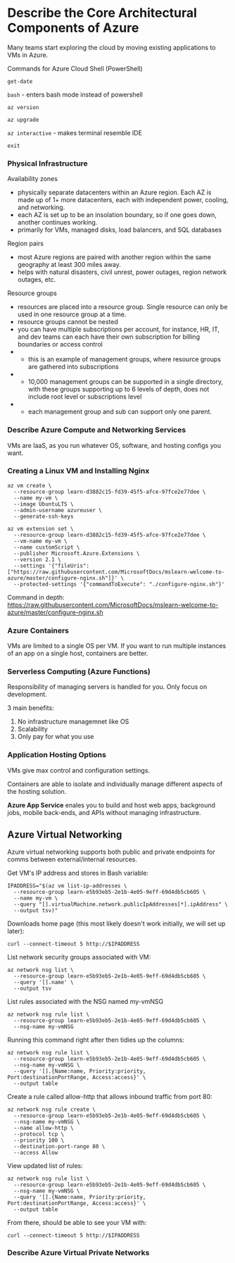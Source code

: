 # Describe the Core Architectural Components of Azure
Many teams start exploring the cloud by moving existing applications to VMs in Azure.

Commands for Azure Cloud Shell (PowerShell)

```get-date```

```bash``` - enters bash mode instead of powershell

```az version```

```az upgrade```

```az interactive``` - makes terminal resemble IDE

```exit```

### Physical Infrastructure
Availability zones
- physically separate datacenters within an Azure region. Each AZ is made up of 1+ more datacenters, each with independent power, cooling, and networking. 
- each AZ is set up to be an insolation boundary, so if one goes down, another continues working.
- primarily for VMs, managed disks, load balancers, and SQL databases

Region pairs
- most Azure regions are paired with another region within the same geography at least 300 miles away. 
- helps with natural disasters, civil unrest, power outages, region network outages, etc.

Resource groups
- resources are placed into a resource group. Single resource can only be used in one resource group at a time.
- resource groups cannot be nested
- you can have multiple subscriptions per account, for instance, HR, IT, and dev teams can each have their own subscription for billing boundaries or access control
-   - this is an example of management groups, where resource groups are gathered into subscriptions
-   - 10,000 management groups can be supported in a single directory, with these groups supporting up to 6 levels of depth, does not include root level or subscriptions level
-   - each management group and sub can support only one parent.

### Describe Azure Compute and Networking Services
VMs are IaaS, as you run whatever OS, software, and hosting configs you want.

### Creating a Linux VM and Installing Nginx
```
az vm create \
  --resource-group learn-d3882c15-fd39-45f5-afce-97fce2e77dee \
  --name my-vm \
  --image UbuntuLTS \
  --admin-username azureuser \
  --generate-ssh-keys
```
```
az vm extension set \
  --resource-group learn-d3882c15-fd39-45f5-afce-97fce2e77dee \
  --vm-name my-vm \
  --name customScript \
  --publisher Microsoft.Azure.Extensions \
  --version 2.1 \
  --settings '{"fileUris":["https://raw.githubusercontent.com/MicrosoftDocs/mslearn-welcome-to-azure/master/configure-nginx.sh"]}' \
  --protected-settings '{"commandToExecute": "./configure-nginx.sh"}'
```

Command in depth: https://raw.githubusercontent.com/MicrosoftDocs/mslearn-welcome-to-azure/master/configure-nginx.sh

### Azure Containers
VMs are limited to a single OS per VM. If you want to run multiple instances of an app on a single host, containers are better.

### Serverless Computing (Azure Functions)
Responsibility of managing servers is handled for you. Only focus on development. 

3 main benefits:
1. No infrastructure managemnet like OS
2. Scalability
3. Only pay for what you use

### Application Hosting Options
VMs give max control and configuration settings.

Containers are able to isolate and individually manage different aspects of the hosting solution.

**Azure App Service** enales you to build and host web apps, background jobs, mobile back-ends, and APIs without managing infrastructure. 

## Azure Virtual Networking
Azure virtual networking supports both public and private endpoints for comms between external/internal resources.

Get VM's IP address and stores in Bash variable:
```
IPADDRESS="$(az vm list-ip-addresses \
  --resource-group learn-e5b93eb5-2e1b-4e05-9eff-69d4db5cb605 \
  --name my-vm \
  --query "[].virtualMachine.network.publicIpAddresses[*].ipAddress" \
  --output tsv)"
```

Downloads home page (this most likely doesn't work initially, we will set up later):
```
curl --connect-timeout 5 http://$IPADDRESS
```

List network security groups associated with VM:
```
az network nsg list \
  --resource-group learn-e5b93eb5-2e1b-4e05-9eff-69d4db5cb605 \
  --query '[].name' \
  --output tsv
```

List rules associated with the NSG named my-vmNSG
```
az network nsg rule list \
  --resource-group learn-e5b93eb5-2e1b-4e05-9eff-69d4db5cb605 \
  --nsg-name my-vmNSG
```

Running this command right after then tidies up the columns:
```
az network nsg rule list \
  --resource-group learn-e5b93eb5-2e1b-4e05-9eff-69d4db5cb605 \
  --nsg-name my-vmNSG \
  --query '[].{Name:name, Priority:priority, Port:destinationPortRange, Access:access}' \
  --output table
```

Create a rule called allow-http that allows inbound traffic from port 80:
```
az network nsg rule create \
  --resource-group learn-e5b93eb5-2e1b-4e05-9eff-69d4db5cb605 \
  --nsg-name my-vmNSG \
  --name allow-http \
  --protocol tcp \
  --priority 100 \
  --destination-port-range 80 \
  --access Allow
```

View updated list of rules:
```
az network nsg rule list \
  --resource-group learn-e5b93eb5-2e1b-4e05-9eff-69d4db5cb605 \
  --nsg-name my-vmNSG \
  --query '[].{Name:name, Priority:priority, Port:destinationPortRange, Access:access}' \
  --output table
```

From there, should be able to see your VM with:
```
curl --connect-timeout 5 http://$IPADDRESS
```

### Describe Azure Virtual Private Networks
